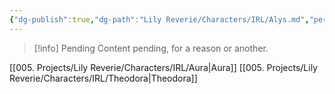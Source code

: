```yaml
---
{"dg-publish":true,"dg-path":"Lily Reverie/Characters/IRL/Alys.md","permalink":"/lily-reverie/characters/irl/alys/","created":"2024-01-20T04:36:18.377-03:00","updated":"2024-01-20T04:54:35.393-03:00"}
---
```



>[!info] Pending
>Content pending, for a reason or another.

[[005. Projects/Lily Reverie/Characters/IRL/Aura\|Aura]]
[[005. Projects/Lily Reverie/Characters/IRL/Theodora\|Theodora]]